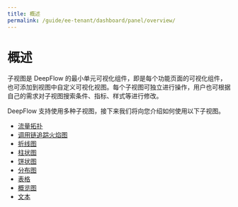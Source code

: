 ```yaml
---
title: 概述
permalink: /guide/ee-tenant/dashboard/panel/overview/
---
```


# 概述

子视图是 DeepFlow 的最小单元可视化组件，即是每个功能页面的可视化组件，也可添加到视图中自定义可视化视图。每个子视图可独立进行操作，用户也可根据自己的需求对子视图搜索条件、指标、样式等进行修改。

DeepFlow 支持使用多种子视图，接下来我们将向您介绍如何使用以下子视图。

- [流量拓扑](./topology/)
- [调用链追踪火焰图](./flame/)
- [折线图](./line/)
- [柱状图](./bar/)
- [饼状图](./pie/)
- [分布图](./histogram/)
- [表格](./table/)
- [概览图](./stat/)
- [文本](./text/)
